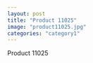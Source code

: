 ```yaml
---
layout: post
title: "Product 11025"
image: "product11025.jpg"
categories: "category1"
---
```

Product 11025

